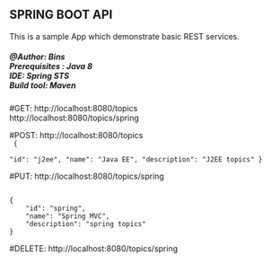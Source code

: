 ## SPRING BOOT API

This is a sample App which demonstrate basic REST services.
<h5>
@Author: Bins </br>
Prerequisites : Java 8 </br> 
IDE: Spring STS </br> 
Build tool: Maven </br>
</h5>


#GET: 
http://localhost:8080/topics </br>
http://localhost:8080/topics/spring </br>

#POST:
http://localhost:8080/topics </br>
<code>
{    
    "id": "j2ee",
    "name": "Java EE",
    "description": "J2EE topics"
}
</code>

#PUT: 
http://localhost:8080/topics/spring </br>

<code>
{
    "id": "spring",
    "name": "Spring MVC",
    "description": "spring topics"
}
</code>

#DELETE: 
http://localhost:8080/topics/spring <br>

 